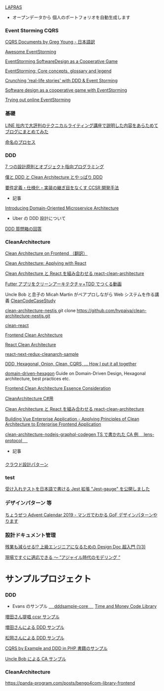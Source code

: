 [ ]()
[ ]()
[ ]()
[ ]()
[ ]()
[ ]()
[ ]()
[ ]()
[ ]()
[ ]()
[ ]()
[ ]()
[ ]()
[ ]()
[ ]()
[ ]()
[ ]()
[ ]()
[ ]()
[ ]()
[ ]()
[ ]()
[ ]()
[ ]()
[ ]()
[ ]()
[ ]()
[ LAPRAS ](https://lapras.com)

- オープンデータから 個人のポートフォリオを自動生成します

### Event Storming CQRS

[ CQRS Documents by Greg Young - 日本語訳 ](http://www.minato.tv/cqrs/cqrs_documents_jp.pdf)

[ Awesome EventStorming ](https://github.com/mariuszgil/awesome-eventstorming)

[ EventStorming SoftwareDesign as a Cooperative Game ](https://speakerdeck.com/98lerr/eventstorming-softwaredesign-as-a-cooperative-game)

[ EventStorming; Core concepts, glossary and legend ](https://baasie.com/2020/07/16/eventstorming-core-concepts-glossary-and-legend/)

[ Crunching 'real-life stories' with DDD & Event Storming ](https://www.youtube.com/watch?v=WvkBKvMnyuc)

[ Software design as a cooperative game with EventStorming ](https://www.slideshare.net/mobile/ziobrando/software-design-as-a-cooperative-game-with-eventstorming)

[ Trying out online EventStorming ](https://www.youtube.com/watch?v=CbPEibNUe0s)

### 基礎

[ LINE 社内で大評判のテクニカルライティング講座で説明した内容をあらためてブログにまとめてみた ](https://engineering.linecorp.com/ja/blog/line-technical-writing-course/)

[ 命名のプロセス ](https://scrapbox.io/kawasima/%E5%91%BD%E5%90%8D%E3%81%AE%E3%83%97%E3%83%AD%E3%82%BB%E3%82%B9)

[ ]()
[ ]()
[ ]()
[ ]()
[ ]()
[ ]()
[ ]()
[ ]()

### DDD

[ 7 つの設計原則とオブジェクト指向プログラミング ](https://masuda220.hatenablog.com/entry/2020/06/26/182317)

[ 僕と DDD と Clean Architecture とやっぱり DDD ](https://kenfdev.hateblo.jp/entry/2019/07/31/234520)

[ 要件定義・仕様化・実装の継ぎ目をなくす CCSR 開発手法 ](https://masuda220.hatenablog.com/entry/2020/05/27/103750)

[ ]()
[ ]()
[ ]()
[ ]()
[ ]()
[ ]()
[ ]()
[ ]()

- 記事

[ Introducing Domain-Oriented Microservice Architecture ](https://eng.uber.com/microservice-architecture/)

- Uber の DDD 設計について

[ DDD 質問箱の回答 ](https://github.com/little-hands/ddd-q-and-a)

### CleanArchitecture

[Clean Architecture on Frontend （翻訳） ](https://qiita.com/70ki8suda/items/7b720217c9b1b4855e99)

[ Clean Architecture: Applying with React](https://dev.to/rubemfsv/clean-architecture-applying-with-react-40h6)

[ Clean Architecture と React を組み合わせる ](https://hfuji.hatenablog.jp/entry/2019/01/14/195636)
[ react-clean-architecture ](https://github.com/eduardomoroni/react-clean-architecture)

[ Futter アプリをクリーンアーキテクチャ+TDD でつくる動画 ](https://www.youtube.com/watch?v=KjE2IDphA_U&feature=youtu.be)

Uncle Bob と息子の Micah Martin がペアプロしながら Web システムを作る講義
[ CleanCodeCaseStudy ](https://github.com/cleancoders/CleanCodeCaseStudy)

[ clean-architecture-nestjs ](https://github.com/hvpaiva/clean-architecture-nestjs)
git clone https://github.com/hvpaiva/clean-architecture-nestjs.git

[clean-react](https://github.com/kajirikajiri/clean-react)

[Frontend Clean Architecture](https://github.com/bespoyasov/frontend-clean-architecture)

[React Clean Architecture](https://kpiteng.medium.com/react-clean-architecture-e4144a0788b6)

[ react-next-redux-cleanarch-sample ](https://github.com/makoto-engineer/react-next-redux-cleanarch-sample)

[ DDD, Hexagonal, Onion, Clean, CQRS, … How I put it all together ](https://herbertograca.com/2017/11/16/explicit-architecture-01-ddd-hexagonal-onion-clean-cqrs-how-i-put-it-all-together/)

[domain-driven-hexagon](https://github.com/Sairyss/domain-driven-hexagon)
Guide on Domain-Driven Design, Hexagonal architecture, best practices etc.

[ Frontend Clean Architecture Essence Consideration ](https://github.com/uruha/frontend-clean-architecture-essence-consideration)

[ CleanArchitecture C#用 ](https://github.com/ardalis/cleanarchitecture)

[ Clean Architecture と React を組み合わせる ](https://hfuji.hatenablog.jp/entry/2019/01/14/195636)
[ react-clean-architecture ](https://github.com/eduardomoroni/react-clean-architecture)

[ Building Vue Enterprise Application - Applying Principles of Clean Architecture to Enterprise Frontend Application ](https://github.com/soloschenko-grigoriy/vue-vuex-ts)

[ clean-architecture-nodejs-graphql-codegen ](https://github.com/suzukalight/clean-architecture-nodejs-graphql-codegen)
[ ]()
[ ]()
[ ]()
[ ]()
[ ]()
[ ]()
[ TS で書かれた CA 例　 lens-protocol 　](https://github.com/lens-protocol/lens-sdk/tree/main/packages/domain)

- 記事

###

[ クラウド設計パターン ](https://docs.microsoft.com/ja-jp/azure/architecture/patterns/)

### test

[ 受け入れテストを日本語で書ける Jest 拡張 "Jest-gauge" を公開しました ](https://zenn.dev/tnzk/articles/27b72f6b7ce982)

### デザインパターン 等

[ ちょうぜつ Advent Calendar 2019 - マンガでわかる GoF デザインパターンやります ](https://qiita.com/advent-calendar/2019/memory-chan)

### 設計ドキュメント管理

[ 残業も減らせる!? 上級エンジニアになるための Design Doc 超入門 (1/3) ](https://www.atmarkit.co.jp/ait/articles/1606/21/news016.html)

[現場ですぐに適応できる 〜 “アジャイル時代のモデリング “ ](https://fujiyamaegg.com/tech-from-modeling-in-agile-age/)

# サンプルプロジェクト

### DDD

- Evans のサンプル
  [　 dddsample-core 　](https://github.com/citerus/dddsample-core)
  [ Time and Money Code Library ](http://timeandmoney.sourceforge.net/)

[ 増田さん提唱 ccsr サンプル ](https://github.com/system-sekkei/ccsr-object-mapping)

[ 増田さんによる DDD サンプル ](https://github.com/system-sekkei/isolating-the-domain)

[ 松岡さんによる DDD サンプル ](https://github.com/little-hands/ddd-examples)

[ CQRS by Example and DDD in PHP 書籍のサンプル ](https://github.com/dddshelf)

[ Uncle Bob による CA サンプル](https://github.com/cleancoders/CleanCodeCaseStudy)
[ ]()
[ ]()
[ ]()
[ ]()
[ ]()

### CleanArchitecture

https://panda-program.com/posts/bengo4com-library-frontend

[ ]()
[ ]()
[ ]()
[ ]()
[ ]()
[ ]()
[ ]()
